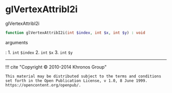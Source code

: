 # glVertexAttribI2i
glVertexAttribI2i

```php
function glVertexAttribI2i(int $index, int $x, int $y) : void
```

arguments

:    1. `int` `$index` 
    2. `int` `$x` 
    3. `int` `$y` 

---
     

!!! cite "Copyright © 2010-2014 Khronos Group"

    This material may be distributed subject to the terms and conditions set forth in the Open Publication License, v 1.0, 8 June 1999. https://opencontent.org/openpub/.